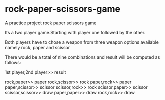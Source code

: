 # rock-paper-scissors-game
A practice project rock paper scissors game

Its a two player game.Starting with player one followed by the other.

Both players have to chose a weapon from three weapon options available namely rock, paper and scissor

There would be a total of nine combinations and result will be computed as follows:

1st player,2nd player>> result

rock,paper>> paper
rock,scissor>> rock
paper,rock>> paper
paper,scissor>> scissor
scissor,rock>> rock
scissor,paper>> scissor
scissor,scissor>> draw
paper,paper>> draw
rock,rock>> draw